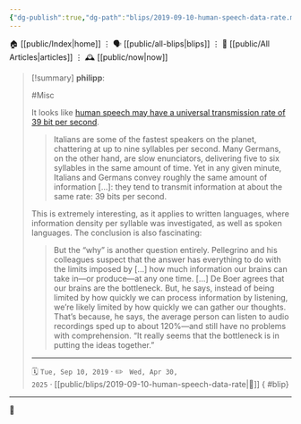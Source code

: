 ```yaml
---
{"dg-publish":true,"dg-path":"blips/2019-09-10-human-speech-data-rate.md","dg-permalink":"2019/09/10/human-speech-data-rate/","permalink":"/2019/09/10/human-speech-data-rate/","title":"philipp @ 2019-09-10"}
---
```



<div class="transclusion internal-embed is-loaded"><div class="markdown-embed">




🏠 [[public/Index\|home]]  ⋮ 🗣️ [[public/all-blips\|blips]] ⋮  📝 [[public/All Articles\|articles]]  ⋮ 🕰️ [[public/now\|now]]


</div></div>


> [!summary] **philipp**:
>
> #Misc
>
> It looks like [human speech may have a universal transmission rate of 39 bit per second](https://www.sciencemag.org/news/2019/09/human-speech-may-have-universal-transmission-rate-39-bits-second).
>
> > Italians are some of the fastest speakers on the planet, chattering at up to nine syllables per second. Many Germans, on the other hand, are slow enunciators, delivering five to six syllables in the same amount of time. Yet in any given minute, Italians and Germans convey roughly the same amount of information [...]: they tend to transmit information at about the same rate: 39 bits per second.
>
> This is extremely interesting, as it applies to written languages, where information density per syllable was investigated, as well as spoken languages. The conclusion is also fascinating:
>
> > But the “why” is another question entirely. Pellegrino and his colleagues suspect that the answer has everything to do with the limits imposed by [...] how much information our brains can take in—or produce—at any one time. [...]
> > De Boer agrees that our brains are the bottleneck. But, he says, instead of being limited by how quickly we can process information by listening, we’re likely limited by how quickly we can gather our thoughts. That’s because, he says, the average person can listen to audio recordings sped up to about 120%—and still have no problems with comprehension. “It really seems that the bottleneck is in putting the ideas together.”
> - - -
>
> 🗓️ <code>Tue, Sep 10, 2019</code>  · ✏️ <code> Wed, Apr 30, 2025</code>  · [[public/blips/2019-09-10-human-speech-data-rate\|🔗]]
{ #blip}


- - -

 👾

